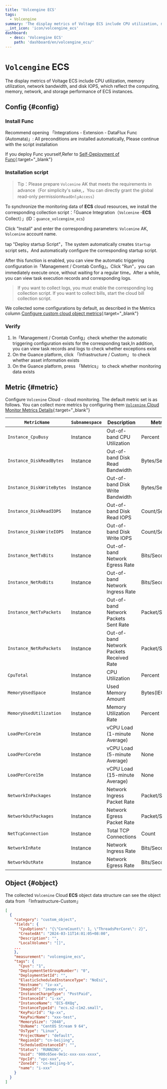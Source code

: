 ```yaml
---
title: 'Volcengine ECS'
tags: 
  - Volcengine
summary: 'The display metrics of Voltage ECS include CPU utilization, memory utilization, network bandwidth, and disk IOPS, which reflect the computing, memory, network, and storage performance of ECS instances.'
__int_icon: 'icon/volcengine_ecs'
dashboard:
  - desc: 'Volcengine ECS'
    path: 'dashboard/en/volcengine_ecs/'
---
```


<!-- markdownlint-disable MD025 -->
# `Volcengine` ECS
<!-- markdownlint-enable -->


The display metrics of Voltage ECS include CPU utilization, memory utilization, network bandwidth, and disk IOPS, which reflect the computing, memory, network, and storage performance of ECS instances.

## Config {#config}

### Install Func

Recommend opening 「Integrations - Extension - DataFlux Func (Automata)」: All preconditions are installed automatically, Please continue with the script installation

If you deploy Func yourself,Refer to [Self-Deployment of Func](https://func.guance.com/doc/script-market-guance-integration/){:target="_blank"}


### Installation script


> Tip：Please prepare `Volcenine`  AK that meets the requirements in advance（For simplicity's sake,，You can directly grant the global read-only permission`ReadOnlyAccess`）

To synchronize the monitoring data of **ECS** cloud resources, we install the corresponding collection script：「Guance Integration（`Volcenine` -**ECS** Collect）」(ID：`guance_volcengine_ecs`)

Click "Install" and enter the corresponding parameters: `Volcenine` AK, `Volcenine` account name.

tap "Deploy startup Script"，The system automatically creates `Startup` script sets，And automatically configure the corresponding startup script.

After this function is enabled, you can view the automatic triggering configuration in「Management / Crontab Config」。Click "Run"，you can immediately execute once, without waiting for a regular time。After a while, you can view task execution records and corresponding logs.

> If you want to collect logs, you must enable the corresponding log collection script. If you want to collect bills, start the cloud bill collection script.

We collected some configurations by default, as described in the Metrics column [Configure custom cloud object metrics](https://func.guance.com/doc/script-market-guance-volcengine-monitor/){:target="_blank"}


### Verify

1. In「Management / Crontab Config」check whether the automatic triggering configuration exists for the corresponding task,In addition, you can view task records and logs to check whether exceptions exist
2. On the Guance platform, click 「Infrastructure / Custom」 to check whether asset information exists
3. On the Guance platform, press 「Metrics」 to check whether monitoring data exists


## Metric  {#metric}
Configure `Volcenine` Cloud - cloud monitoring. The default metric set is as follows. You can collect more metrics by configuring them [`Volcenine` Cloud Monitor Metrics Details](https://console.volcengine.com/cloud_monitor/docs?namespace=VCM_ECS){:target="_blank"}

| `MetricName` | `Subnamespace` | Description | MetricUnit | Dimension |
|-------------|---------------|-----------------------|------------|-----------|
| `Instance_CpuBusy` | Instance | Out-of-band CPU Utilization | Percent | ResourceID |
| `Instance_DiskReadBytes` | Instance | Out-of-band Disk Read Bandwidth | Bytes/Second(IEC) | ResourceID |
| `Instance_DiskWriteBytes` | Instance | Out-of-band Disk Write Bandwidth | Bytes/Second(IEC) | ResourceID |
| `Instance_DiskReadIOPS` | Instance | Out-of-band Disk Read IOPS | Count/Second | ResourceID |
| `Instance_DiskWriteIOPS` | Instance | Out-of-band Disk Write IOPS | Count/Second | ResourceID |
| `Instance_NetTxBits` | Instance | Out-of-band Network Egress Rate | Bits/Second(IEC) | ResourceID |
| `Instance_NetRxBits` | Instance | Out-of-band Network Ingress Rate | Bits/Second(IEC) | ResourceID |
| `Instance_NetTxPackets` | Instance | Out-of-band Network Packets Sent Rate | Packet/Second | ResourceID |
| `Instance_NetRxPackets` | Instance | Out-of-band Network Packets Received Rate | Packet/Second | ResourceID |
| `CpuTotal` | Instance | CPU Utilization | Percent | ResourceID |
| `MemoryUsedSpace` | Instance | Used Memory Amount | Bytes(IEC) | ResourceID |
| `MemoryUsedUtilization` | Instance | Memory Utilization Rate | Percent | ResourceID |
| `LoadPerCore1m` | Instance | vCPU Load (1-minute Average) | None | ResourceID |
| `LoadPerCore5m` | Instance | vCPU Load (5-minute Average) | None | ResourceID |
| `LoadPerCore15m` | Instance | vCPU Load (15-minute Average) | None | ResourceID |
| `NetworkInPackages` | Instance | Network Ingress Packet Rate | Packet/Second | `ResourceID` |
| `NetworkOutPackages` | Instance | Network Egress Packet Rate | Packet/Second | ResourceID |
| `NetTcpConnection` | Instance | Total TCP Connections | Count | ResourceID |
| `NetworkInRate` | Instance | Network Ingress Rate | Bits/Second(IEC) | ResourceID |
| `NetworkOutRate` | Instance | Network Egress Rate | Bits/Second(IEC) | ResourceID |

## Object  {#object}
The collected `Volcenine` Cloud **ECS** object data structure can see the object data from 「Infrastructure-Custom」

``` json
[
  {
    "category": "custom_object",
    "fields": {
      "CpuOptions": "{\"CoreCount\": 1, \"ThreadsPerCore\": 2}",
      "CreatedAt": "2024-03-11T14:01:05+08:00",
      "Description": "",
      "LocalVolumes": "[]",
    ...
    },
    "measurement": "volcengine_ecs",
    "tags": {
      "Cpus": "1",
      "DeploymentSetGroupNumber": "0",
      "DeploymentSetId": "",
      "ElasticScheduledInstanceType": "NoEsi",
      "Hostname": "iv-xx",
      "ImageId": "image-xx",
      "InstanceChargeType": "PostPaid",
      "InstanceId": "i-xx",
      "InstanceName": "ECS-0XQq",
      "InstanceTypeId": "ecs.s2-c1m2.small",
      "KeyPairId": "kp-xx",
      "KeyPairName": "xxx-test",
      "MemorySize": "2048",
      "OsName": "CentOS Stream 9 64",
      "OsType": "Linux",
      "ProjectName": "default",
      "RegionId": "cn-beijing",
      "ScheduledInstanceId": "",
      "Status": "RUNNING",
      "Uuid": "000c65ee-9e1c-xxx-xxx-xxxx",
      "VpcId": "vpc-xxx",
      "ZoneId": "cn-beijing-b",
      "name": "i-xxx"
    }
  }
]
```

